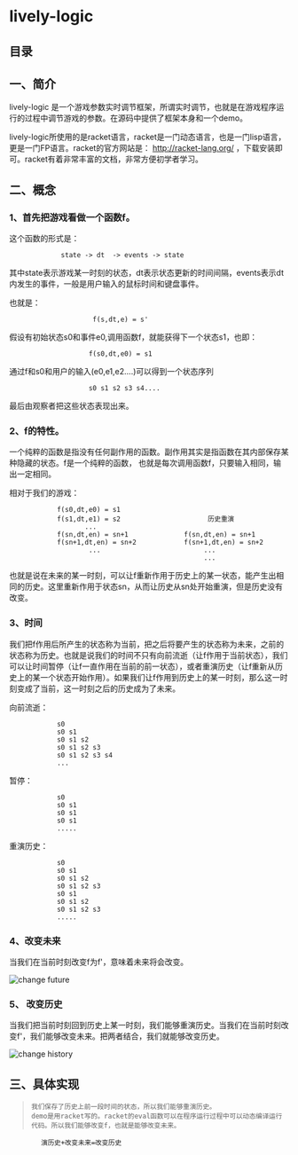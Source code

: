 lively-logic
============
 
 
目录
---------

一、简介
---------

lively-logic 是一个游戏参数实时调节框架，所谓实时调节，也就是在游戏程序运行的过程中调节游戏的参数。在源码中提供了框架本身和一个demo。

lively-logic所使用的是racket语言，racket是一门动态语言，也是一门lisp语言，更是一门FP语言。racket的官方网站是： <http://racket-lang.org/> ，下载安装即可。racket有着非常丰富的文档，非常方便初学者学习。

二、概念
-----------

### 1、首先把游戏看做一个函数f。

这个函数的形式是：

                 state -> dt  -> events -> state
                 
其中state表示游戏某一时刻的状态，dt表示状态更新的时间间隔，events表示dt内发生的事件，一般是用户输入的鼠标时间和键盘事件。


也就是：

                         f(s,dt,e) = s'
                               
假设有初始状态s0和事件e0,调用函数f，就能获得下一个状态s1，也即：

                        f(s0,dt,e0) = s1
                                
通过f和s0和用户的输入(e0,e1,e2....)可以得到一个状态序列

                        s0 s1 s2 s3 s4....
                                
最后由观察者把这些状态表现出来。

### 2、f的特性。

一个纯粹的函数是指没有任何副作用的函数。副作用其实是指函数在其内部保存某种隐藏的状态。f是一个纯粹的函数，
也就是每次调用函数f，只要输入相同，输出一定相同。

相对于我们的游戏：

                f(s0,dt,e0) = s1                
                f(s1,dt,e1) = s2                      历史重演
                       ...                      
                f(sn,dt,en) = sn+1              f(sn,dt,en) = sn+1
                f(sn+1,dt,en) = sn+2            f(sn+1,dt,en) = sn+2
                        ...                          ...
                                                     ...           
也就是说在未来的某一时刻，可以让f重新作用于历史上的某一状态，能产生出相同的历史。这里重新作用于状态sn，从而让历史从sn处开始重演，但是历史没有改变。

### 3、时间

我们把f作用后所产生的状态称为当前，把之后将要产生的状态称为未来，之前的状态称为历史。也就是说我们的时间不只有向前流逝（让f作用于当前状态），我们可以让时间暂停（让f一直作用在当前的前一状态），或者重演历史（让f重新从历史上的某一个状态开始作用）。如果我们让f作用到历史上的某一时刻，那么这一时刻变成了当前，这一时刻之后的历史成为了未来。

向前流逝：

                s0
                s0 s1 
                s0 s1 s2
                s0 s1 s2 s3
                s0 s1 s2 s3 s4
                ...

暂停：

                s0
                s0 s1
                s0 s1
                s0 s1
                .....

重演历史：

                s0
                s0 s1
                s0 s1 s2
                s0 s1 s2 s3
                s0 s1
                s0 s1 s2
                s0 s1 s2 s3
                .....
                
### 4、改变未来

当我们在当前时刻改变f为f'，意味着未来将会改变。

![change future](https://github.com/zanezhang/lively-logic/blob/master/doc/pic/changefuture.png)

### 5、 改变历史

当我们把当前时刻回到历史上某一时刻，我们能够重演历史。当我们在当前时刻改变f'，我们能够改变未来。把两者结合，我们就能够改变历史。

![change history](https://github.com/zanezhang/lively-logic/blob/master/doc/pic/changehistory.png)

三、具体实现
-------------------------------

>     我们保存了历史上前一段时间的状态，所以我们能够重演历史。
>     demo是用racket写的。racket的eval函数可以在程序运行过程中可以动态编译运行代码。所以我们能够改变f，也就是能够改变未来。

            演历史+改变未来=改变历史